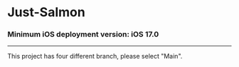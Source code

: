 # Just-Salmon
### Minimum iOS deployment version: iOS 17.0
---
This project has four different branch, please select "Main".
